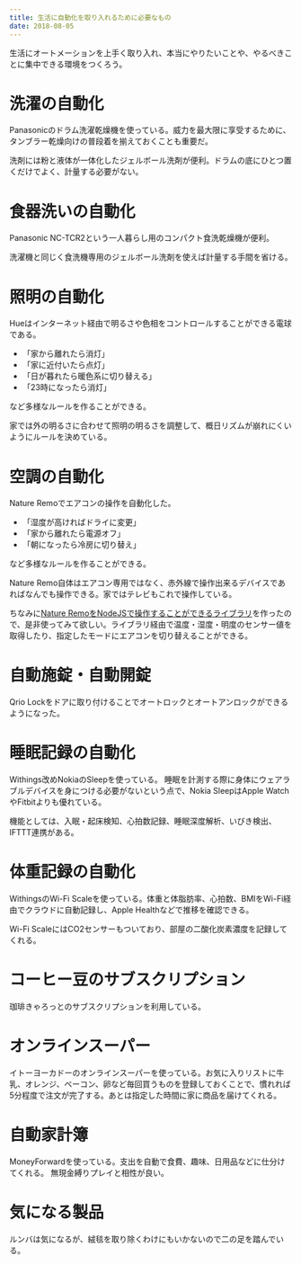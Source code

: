 ```yaml
---
title: 生活に自動化を取り入れるために必要なもの
date: 2018-08-05
---
```


生活にオートメーションを上手く取り入れ、本当にやりたいことや、やるべきことに集中できる環境をつくろう。
# 洗濯の自動化

Panasonicのドラム洗濯乾燥機を使っている。威力を最大限に享受するために、タンブラー乾燥向けの普段着を揃えておくことも重要だ。

洗剤には粉と液体が一体化したジェルボール洗剤が便利。ドラムの底にひとつ置くだけでよく、計量する必要がない。

# 食器洗いの自動化

Panasonic NC-TCR2という一人暮らし用のコンパクト食洗乾燥機が便利。

洗濯機と同じく食洗機専用のジェルボール洗剤を使えば計量する手間を省ける。

# 照明の自動化

Hueはインターネット経由で明るさや色相をコントロールすることができる電球である。

- 「家から離れたら消灯」
- 「家に近付いたら点灯」
- 「日が暮れたら暖色系に切り替える」
- 「23時になったら消灯」

など多様なルールを作ることができる。

家では外の明るさに合わせて照明の明るさを調整して、概日リズムが崩れにくいようにルールを決めている。

# 空調の自動化

Nature Remoでエアコンの操作を自動化した。

- 「湿度が高ければドライに変更」
- 「家から離れたら電源オフ」
- 「朝になったら冷房に切り替え」

など多様なルールを作ることができる。

Nature Remo自体はエアコン専用ではなく、赤外線で操作出来るデバイスであればなんでも操作できる。家ではテレビもこれで操作している。

ちなみに[Nature RemoをNodeJSで操作することができるライブラリ](https://github.com/uetchy/nature-remo)を作ったので、是非使ってみて欲しい。ライブラリ経由で温度・湿度・明度のセンサー値を取得したり、指定したモードにエアコンを切り替えることができる。

# 自動施錠・自動開錠

Qrio Lockをドアに取り付けることでオートロックとオートアンロックができるようになった。

# 睡眠記録の自動化

Withings改めNokiaのSleepを使っている。
睡眠を計測する際に身体にウェアラブルデバイスを身につける必要がないという点で、Nokia SleepはApple WatchやFitbitよりも優れている。

機能としては、入眠・起床検知、心拍数記録、睡眠深度解析、いびき検出、IFTTT連携がある。

# 体重記録の自動化

WithingsのWi-Fi Scaleを使っている。体重と体脂肪率、心拍数、BMIをWi-Fi経由でクラウドに自動記録し、Apple Healthなどで推移を確認できる。

Wi-Fi ScaleにはCO2センサーもついており、部屋の二酸化炭素濃度を記録してくれる。

# コーヒー豆のサブスクリプション

珈琲きゃろっとのサブスクリプションを利用している。

# オンラインスーパー

イトーヨーカドーのオンラインスーパーを使っている。お気に入りリストに牛乳、オレンジ、ベーコン、卵など毎回買うものを登録しておくことで、慣れれば5分程度で注文が完了する。あとは指定した時間に家に商品を届けてくれる。

# 自動家計簿

MoneyForwardを使っている。支出を自動で食費、趣味、日用品などに仕分けてくれる。
無現金縛りプレイと相性が良い。

# 気になる製品

ルンバは気になるが、絨毯を取り除くわけにもいかないので二の足を踏んでいる。
